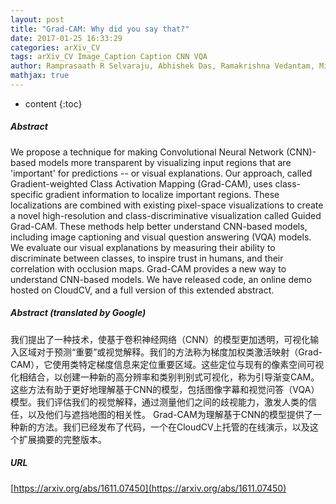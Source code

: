 ```yaml
---
layout: post
title: "Grad-CAM: Why did you say that?"
date: 2017-01-25 16:33:29
categories: arXiv_CV
tags: arXiv_CV Image_Caption Caption CNN VQA
author: Ramprasaath R Selvaraju, Abhishek Das, Ramakrishna Vedantam, Michael Cogswell, Devi Parikh, Dhruv Batra
mathjax: true
---
```


* content
{:toc}

##### Abstract
We propose a technique for making Convolutional Neural Network (CNN)-based models more transparent by visualizing input regions that are 'important' for predictions -- or visual explanations. Our approach, called Gradient-weighted Class Activation Mapping (Grad-CAM), uses class-specific gradient information to localize important regions. These localizations are combined with existing pixel-space visualizations to create a novel high-resolution and class-discriminative visualization called Guided Grad-CAM. These methods help better understand CNN-based models, including image captioning and visual question answering (VQA) models. We evaluate our visual explanations by measuring their ability to discriminate between classes, to inspire trust in humans, and their correlation with occlusion maps. Grad-CAM provides a new way to understand CNN-based models. We have released code, an online demo hosted on CloudCV, and a full version of this extended abstract.

##### Abstract (translated by Google)
我们提出了一种技术，使基于卷积神经网络（CNN）的模型更加透明，可视化输入区域对于预测“重要”或视觉解释。我们的方法称为梯度加权类激活映射（Grad-CAM），它使用类特定梯度信息来定位重要区域。这些定位与现有的像素空间可视化相结合，以创建一种新的高分辨率和类别判别式可视化，称为引导渐变CAM。这些方法有助于更好地理解基于CNN的模型，包括图像字幕和视觉问答（VQA）模型。我们评估我们的视觉解释，通过测量他们之间的歧视能力，激发人类的信任，以及他们与遮挡地图的相关性。 Grad-CAM为理解基于CNN的模型提供了一种新的方法。我们已经发布了代码，一个在CloudCV上托管的在线演示，以及这个扩展摘要的完整版本。

##### URL
[https://arxiv.org/abs/1611.07450](https://arxiv.org/abs/1611.07450)

